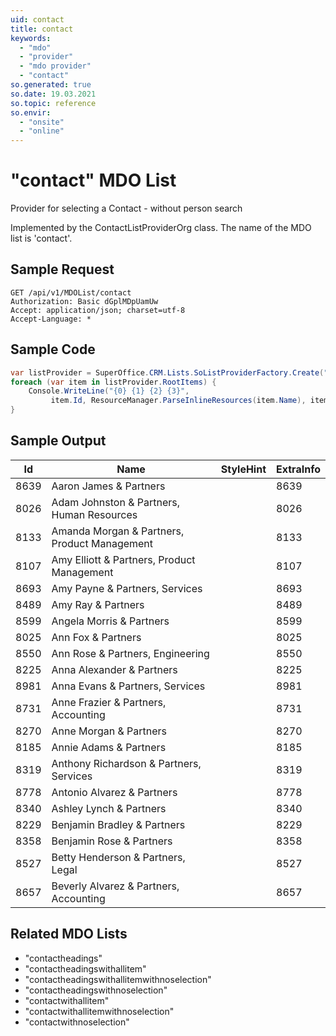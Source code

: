```yaml
---
uid: contact
title: contact
keywords:
  - "mdo"
  - "provider"
  - "mdo provider"
  - "contact"
so.generated: true
so.date: 19.03.2021
so.topic: reference
so.envir:
  - "onsite"
  - "online"
---
```


# "contact" MDO List
Provider for selecting a Contact - without person search



Implemented by the <see cref="T:SuperOffice.CRM.Lists.ContactListProviderOrg">ContactListProviderOrg</see> class.
The name of the MDO list is 'contact'.




## Sample Request

```http!
GET /api/v1/MDOList/contact
Authorization: Basic dGplMDpUamUw
Accept: application/json; charset=utf-8
Accept-Language: *

```

## Sample Code
```cs
var listProvider = SuperOffice.CRM.Lists.SoListProviderFactory.Create("contact", forceFlatList: true);
foreach (var item in listProvider.RootItems) {
    Console.WriteLine("{0} {1} {2} {3}", 
         item.Id, ResourceManager.ParseInlineResources(item.Name), item.StyleHint, item.ExtraInfo);
}
```

## Sample Output

|Id   | Name  |StyleHint|ExtraInfo |
| --- | ----- | ------- | -------- |
|8639| Aaron James & Partners||8639|
|8026| Adam Johnston & Partners, Human Resources||8026|
|8133| Amanda Morgan & Partners, Product Management||8133|
|8107| Amy Elliott & Partners, Product Management||8107|
|8693| Amy Payne & Partners, Services||8693|
|8489| Amy Ray & Partners||8489|
|8599| Angela Morris & Partners||8599|
|8025| Ann Fox & Partners||8025|
|8550| Ann Rose & Partners, Engineering||8550|
|8225| Anna Alexander & Partners||8225|
|8981| Anna Evans & Partners, Services||8981|
|8731| Anne Frazier & Partners, Accounting||8731|
|8270| Anne Morgan & Partners||8270|
|8185| Annie Adams & Partners||8185|
|8319| Anthony Richardson & Partners, Services||8319|
|8778| Antonio Alvarez & Partners||8778|
|8340| Ashley Lynch & Partners||8340|
|8229| Benjamin Bradley & Partners||8229|
|8358| Benjamin Rose & Partners||8358|
|8527| Betty Henderson & Partners, Legal||8527|
|8657| Beverly Alvarez & Partners, Accounting||8657|


## Related MDO Lists

* "contactheadings"
* "contactheadingswithallitem"
* "contactheadingswithallitemwithnoselection"
* "contactheadingswithnoselection"
* "contactwithallitem"
* "contactwithallitemwithnoselection"
* "contactwithnoselection"
